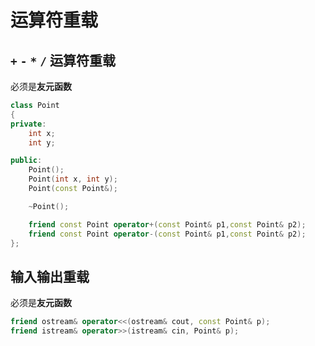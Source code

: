 # 运算符重载

## `+` `-` `*` `/` 运算符重载

必须是**友元函数**


```c++
class Point
{
private:
    int x;
    int y;

public:
    Point();
    Point(int x, int y);
    Point(const Point&);

    ~Point();

    friend const Point operator+(const Point& p1,const Point& p2);
    friend const Point operator-(const Point& p1,const Point& p2);
};
```

## 输入输出重载

必须是**友元函数**

```c++
friend ostream& operator<<(ostream& cout, const Point& p);
friend istream& operator>>(istream& cin, Point& p); 
```